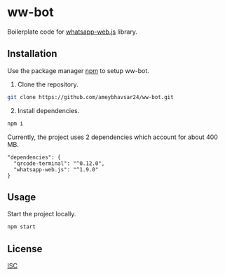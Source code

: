 # ww-bot

Boilerplate code for [whatsapp-web.js](https://github.com/pedroslopez/whatsapp-web.js) library.

## Installation

Use the package manager [npm](https://www.npmjs.com/) to setup ww-bot.

1. Clone the repository.
```bash
git clone https://github.com/ameybhavsar24/ww-bot.git
```

2. Install dependencies.
```bash
npm i
```
Currently, the project uses 2 dependencies which account for about 400 MB.
```
"dependencies": {
  "qrcode-terminal": "^0.12.0",
  "whatsapp-web.js": "^1.9.0"
}
```

## Usage
Start the project locally.
```bash
npm start
```

## License
[ISC](https://choosealicense.com/licenses/isc/)
